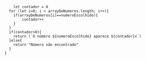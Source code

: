 ```function contaOcorrencias(arrayDeNumeros, numeroEscolhido) {
    let contador = 0
  for (let i=0; i < arrayDeNumeros.length; i++){
    if(arrayDeNumeros[i]==numeroEscolhido){
        contador++
    }
  }
  if(contador>0){
    return (`O número ${numeroEscolhido} aparece ${contador}x`)
  }else{
    return "Número não encontrado"
  }
}